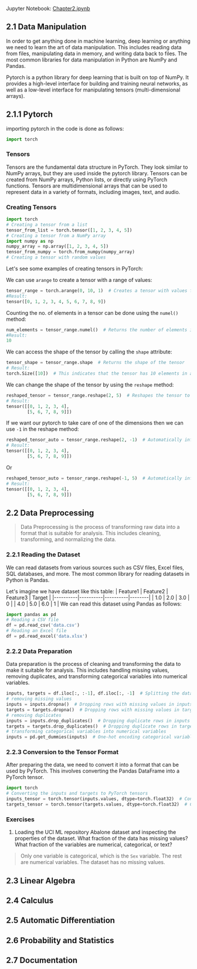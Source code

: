 Jupyter Notebook: [Chapter2.ipynb](https://github.com/sudipnext/DiveIntoDeepLearningNotes/blob/main/Chapter2.ipynb)


## 2.1 Data Manipulation
In order to get anything done in machine learning, deep learning or anything we need to learn the art of data manipulation. This includes reading data from files, manipulating data in memory, and writing data back to files. The most common libraries for data manipulation in Python are NumPy and Pandas.

Pytorch is a python library for deep learning that is built on top of NumPy. It provides a high-level interface for building and training neural networks, as well as a low-level interface for manipulating tensors (multi-dimensional arrays).

## 2.1.1 Pytorch
importing pytorch in the code is done as follows:
```python
import torch
```
### Tensors
Tensors are the fundamental data structure in PyTorch. They look similar to NumPy arrays, but they are used inside the pytorch library. Tensors can be created from NumPy arrays, Python lists, or directly using PyTorch functions. Tensors are multidimensional arrays that can be used to represent data in a variety of formats, including images, text, and audio.

### Creating Tensors
```python
import torch
# Creating a tensor from a list
tensor_from_list = torch.tensor([1, 2, 3, 4, 5])
# Creating a tensor from a NumPy array
import numpy as np
numpy_array = np.array([1, 2, 3, 4, 5])
tensor_from_numpy = torch.from_numpy(numpy_array)
# Creating a tensor with random values
```
Let's see some examples of creating tensors in PyTorch:

We can use `arange` to create a tensor with a range of values:
```python
tensor_range = torch.arange(0, 10, 1)  # Creates a tensor with values from 0 to 9 and the last one is the step size
#Result:
tensor([0, 1, 2, 3, 4, 5, 6, 7, 8, 9])
```
Counting the no. of elements in a tensor can be done using the `numel()` method:
```python
num_elements = tensor_range.numel()  # Returns the number of elements in the tensor
#Result:
10
```

We can access the shape of the tensor by calling the `shape` attribute:
```python
tensor_shape = tensor_range.shape  # Returns the shape of the tensor
# Result:
torch.Size([10])  # This indicates that the tensor has 10 elements in a single dimension
```

We can change the shape of the tensor by using the `reshape` method:
```python
reshaped_tensor = tensor_range.reshape(2, 5)  # Reshapes the tensor to a 2x5 matrix i.e 2 rows and 5 columns
# Result:
tensor([[0, 1, 2, 3, 4],
        [5, 6, 7, 8, 9]])
```

If we want our pytorch to take care of one of the dimensions then we can use `-1` in the reshape method:
```python
reshaped_tensor_auto = tensor_range.reshape(2, -1)  # Automatically infers the second dimension
# Result:
tensor([[0, 1, 2, 3, 4],
        [5, 6, 7, 8, 9]])
```
Or 
```python
reshaped_tensor_auto = tensor_range.reshape(-1, 5)  # Automatically infers the first dimension
# Result:
tensor([[0, 1, 2, 3, 4],
        [5, 6, 7, 8, 9]])
```


## 2.2 Data Preprocessing
> Data Preprocessing is the process of transforming raw data into a format that is suitable for analysis. This includes cleaning, transforming, and normalizing the data.
### 2.2.1 Reading the Dataset
We can read datasets from various sources such as CSV files, Excel files, SQL databases, and more. The most common library for reading datasets in Python is Pandas.

Let's imagine we have dataset like this table:
| Feature1 | Feature2 | Feature3 | Target |
|----------|----------|----------|--------|
| 1.0      | 2.0      | 3.0      | 0      |
| 4.0      | 5.0      | 6.0      | 1      |
We can read this dataset using Pandas as follows:

```python
import pandas as pd
# Reading a CSV file
df = pd.read_csv('data.csv')
# Reading an Excel file
df = pd.read_excel('data.xlsx')
```
### 2.2.2 Data Preparation
Data preparation is the process of cleaning and transforming the data to make it suitable for analysis. This includes handling missing values, removing duplicates, and transforming categorical variables into numerical variables.

```python
inputs, targets = df.iloc[:, :-1], df.iloc[:, -1]  # Splitting the dataset into inputs and targets
# removing missing values
inputs = inputs.dropna()  # Dropping rows with missing values in inputs
targets = targets.dropna()  # Dropping rows with missing values in targets
# removing duplicates
inputs = inputs.drop_duplicates()  # Dropping duplicate rows in inputs
targets = targets.drop_duplicates()  # Dropping duplicate rows in targets
# transforming categorical variables into numerical variables
inputs = pd.get_dummies(inputs)  # One-hot encoding categorical variables in inputs
```
### 2.2.3 Conversion to the Tensor Format
After preparing the data, we need to convert it into a format that can be used by PyTorch. This involves converting the Pandas DataFrame into a PyTorch tensor.

```python
import torch
# Converting the inputs and targets to PyTorch tensors
inputs_tensor = torch.tensor(inputs.values, dtype=torch.float32)  # Converting inputs to a tensor
targets_tensor = torch.tensor(targets.values, dtype=torch.float32)  # Converting targets to a tensor
```
### Exercises
1. Loading the UCI ML repository Abalone dataset and inspecting the properties of the dataset. What fraction of the data has missing values? What fraction of the variables are numerical, categorical, or text?
> Only one variable is categorical, which is the `Sex` variable. The rest are numerical variables. The dataset has no missing values.

## 2.3 Linear Algebra


## 2.4 Calculus


## 2.5 Automatic Differentiation


## 2.6 Probability and Statistics


## 2.7 Documentation